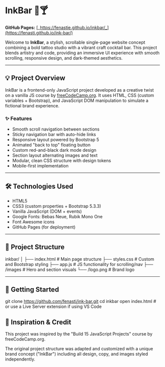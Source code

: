 # InkBar 🎨🍸

**GitHub Pages:** [_https://fenastie.github.io/inkbar/_](https://fenasti.github.io/ink-bar/)

Welcome to **InkBar**, a stylish, scrollable single-page website concept combining a bold tattoo studio with a vibrant craft cocktail bar. This project blends artistry and code, providing an immersive UI experience with smooth scrolling, responsive design, and dark-themed aesthetics.

---

## 💡 Project Overview

InkBar is a frontend-only JavaScript project developed as a creative twist on a vanilla JS course by [freeCodeCamp.org](https://www.freecodecamp.org/). It uses HTML, CSS (custom variables + Bootstrap), and JavaScript DOM manipulation to simulate a fictional brand experience.

### ✨ Features
- Smooth scroll navigation between sections
- Sticky navigation bar with auto-hide links
- Responsive layout powered by Bootstrap 5
- Animated "back to top" floating button
- Custom red-and-black dark mode design
- Section layout alternating images and text
- Modular, clean CSS structure with design tokens
- Mobile-first implementation

---

## 🛠 Technologies Used

- HTML5
- CSS3 (custom properties + Bootstrap 5.3.3)
- Vanilla JavaScript (DOM + events)
- Google Fonts: Bebas Neue, Rubik Mono One
- Font Awesome icons
- GitHub Pages (for deployment)

---

## 📁 Project Structure

inkbar/
│
├── index.html # Main page structure
├── styles.css # Custom and Bootstrap styling
├── app.js # JS functionality for scrolling/nav
├── /images # Hero and section visuals
└── /logo.png # Brand logo

---

## 🚀 Getting Started

git clone https://github.com/fenasti/ink-bar.git
cd inkbar
open index.html   # or use a Live Server extension if using VS Code

## 🧠 Inspiration & Credit
This project was inspired by the "Build 15 JavaScript Projects" course by freeCodeCamp.org.

The original project structure was adapted and customized with a unique brand concept ("InkBar") including all design, copy, and images styled independently.
